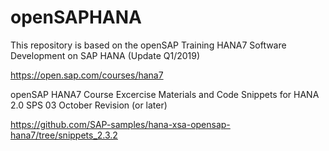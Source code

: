 # openSAPHANA

This repository is based on the openSAP Training HANA7 Software Development on SAP HANA (Update Q1/2019)

https://open.sap.com/courses/hana7

openSAP HANA7 Course Excercise Materials and Code Snippets for HANA 2.0 SPS 03 October Revision (or later)

https://github.com/SAP-samples/hana-xsa-opensap-hana7/tree/snippets_2.3.2

